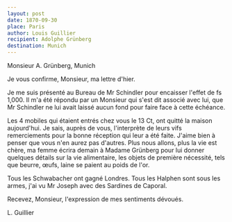 ```yaml
---
layout: post
date: 1870-09-30
place: Paris
author: Louis Guillier
recipient: Adolphe Grünberg
destination: Munich
---
```


Monsieur A. Grünberg, Munich


Je vous confirme, Monsieur, ma lettre d'hier.

Je me suis présenté au Bureau de Mr Schindler pour encaisser l'effet de fs
1,000. Il m'a été répondu par un Monsieur qui s'est dit associé avec lui, que
Mr Schindler ne lui avait laissé aucun fond pour faire face à cette échéance.

Les 4 mobiles qui étaient entrés chez vous le 13 Ct, ont quitté la maison
aujourd'hui. Je sais, auprès de vous, l'interprète de leurs vifs remerciements
pour la bonne réception qui leur a été faite. J'aime bien à penser que vous
n'en aurez pas d'autres. Plus nous allons, plus la vie est chère, ma femme
écrira demain à Madame Grünberg pour lui donner quelques détails sur la vie
alimentaire, les objets de première nécessité, tels que beurre, œufs, laine se
paient au poids de l'or.

Tous les Schwabacher ont gagné Londres. Tous les Halphen sont sous les armes,
j'ai vu Mr Joseph avec des Sardines de Caporal.

Recevez, Monsieur, l'expression de mes sentiments dévoués.


L. Guillier
